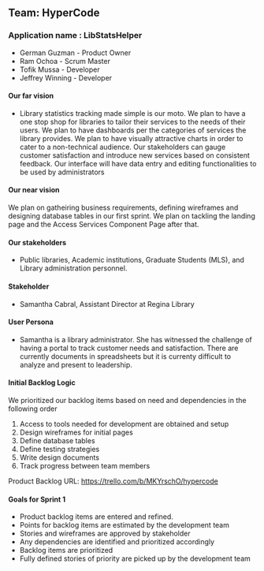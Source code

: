 ## Team: HyperCode

### Application name : LibStatsHelper

- German Guzman - Product Owner
- Ram Ochoa - Scrum Master
- Tofik Mussa - Developer
- Jeffrey Winning - Developer

#### Our far vision

- Library statistics tracking made simple is our moto. We plan to have a one stop shop for libraries to tailor their services to the needs of their users. We plan to have dashboards per the categories of services the library provides. We plan to have visually attractive charts in order to cater to a non-technical audience. Our stakeholders can gauge customer satisfaction and introduce new services based on consistent feedback. Our interface will have data entry and editing functionalities to be used by administrators

#### Our near vision 

We plan on gatheiring business requirements, defining wireframes and designing database tables in our first sprint. We plan on tackling the landing page and the Access Services Component Page after that. 

#### Our stakeholders

- Public libraries, Academic institutions, Graduate Students (MLS), and Library administration personnel.

#### Stakeholder 
- Samantha Cabral, Assistant Director at Regina Library 

#### User Persona

- Samantha is a library administrator. She has witnessed the challenge of having a portal to track customer needs and satisfaction. There are currently documents in spreadsheets but it is currenty difficult to analyze and present to leadership.

#### Initial Backlog Logic

We prioritized our backlog items based on need and dependencies in the following order

1. Access to tools needed for development are obtained and setup
2. Design wireframes for initial pages 
3. Define database tables
4. Define testing strategies 
5. Write design documents 
6. Track progress between team members

Product Backlog URL: https://trello.com/b/MKYrschO/hypercode

#### Goals for Sprint 1

- Product backlog items are entered and refined.
- Points for backlog items are estimated by the development team
- Stories and wireframes are approved by stakeholder
- Any dependencies are identified and prioritized accordingly
- Backlog items are prioritized
- Fully defined stories of priority are picked up by the development team

